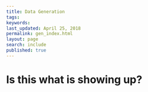 ```yaml
---
title: Data Generation
tags:
keywords:
last_updated: April 25, 2018
permalink: gen_index.html
layout: page
search: include
published: true
---
```


# Is this what is showing up? 
